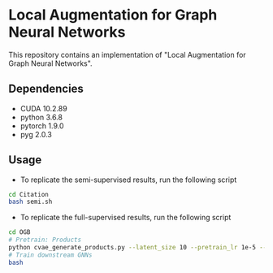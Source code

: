 # Local Augmentation for Graph Neural Networks

This repository contains an implementation of "Local Augmentation for Graph Neural Networks".

## Dependencies
- CUDA 10.2.89
- python 3.6.8
- pytorch 1.9.0
- pyg 2.0.3

## Usage
- To replicate the semi-supervised results, run the following script
```sh
cd Citation
bash semi.sh
```

- To replicate the full-supervised results, run the following script
```sh
cd OGB
# Pretrain: Products
python cvae_generate_products.py --latent_size 10 --pretrain_lr 1e-5 --total_iterations 10000 --batch_size 8192
# Train downstream GNNs
bash 
```
